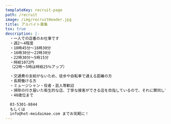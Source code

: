 ```yaml
---
templateKey: recruit-page
path: /recruit
image: /img/recruitHeader.jpg
title: アルバイト募集
tsx: true
description: |-
  ・一人での店番のお仕事です
  ・週2～4程度
  ・10時45分～16時30分
  ・16時30分～22時30分
  ・22時30分～5時15分
  ・時給1072円
  （22時～5時は時給25％アップ）

  ・交通費の支給がないため、徒歩や自転車で通える距離の方
  ・長期働ける方 
  ・ミュージシャン・役者・芸人等歓迎
  ・掃除の行き届いた衛生的な店、丁寧な接客ができる店を目指しているので、それに賛同してくれる方
  ・40歳位まで

  03-5301-8844 
  もしくは 
  info@hot-meidaimae.com までお気軽に！
---
```

